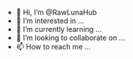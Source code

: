 - 👋 Hi, I’m @RawLunaHub
- 👀 I’m interested in ...
- 🌱 I’m currently learning ...
- 💞️ I’m looking to collaborate on ...
- 📫 How to reach me ...

<!---
RawLunaHub/RawLunaHub is a ✨ special ✨ repository because its `README.md` (this file) appears on your GitHub profile.
You can click the Preview link to take a look at your changes.
--->
